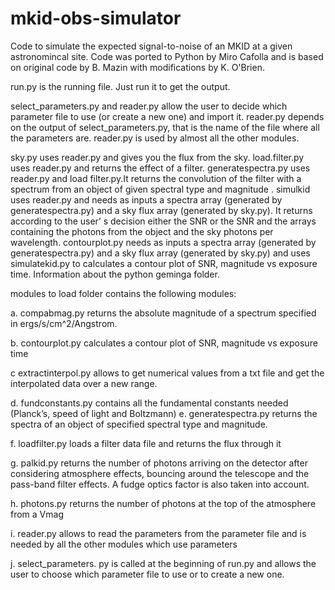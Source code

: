# mkid-obs-simulator

Code to simulate the expected signal-to-noise of an MKID at a given astronomincal site. Code was ported to Python by Miro Cafolla and is based on original code by B. Mazin with modifications by K. O'Brien.

run.py is the running file. Just run it to get the output.

select_parameters.py and reader.py allow the user to decide which parameter file to use (or create a new one) and import it. reader.py depends on the output of select_parameters.py, that is the name of the file where all the parameters are. reader.py is used by almost all the other modules.

sky.py uses reader.py and gives you the flux from the sky.
load.filter.py uses reader.py and returns the effect of a filter.
generatespectra.py uses reader.py and load filter.py.It returns the convolution of the filter with a spectrum from an object of given spectral type and magnitude .
simulkid uses reader.py and needs as inputs a spectra array (generated by generatespectra.py) and a sky flux array (generated by sky.py). It returns according to the user’ s decision either the SNR or the SNR and the arrays containing the photons from the object and the sky photons per wavelength.
contourplot.py needs as inputs a spectra array (generated by generatespectra.py) and a sky flux array (generated by sky.py) and uses simulatekid.py to calculates a contour plot of SNR, magnitude vs exposure time.
Information about the python geminga folder.

modules to load folder contains the following modules:

a. compabmag.py returns the absolute magnitude of a spectrum specified in ergs/s/cm^2/Angstrom.

b. contourplot.py calculates a contour plot of SNR, magnitude vs exposure time 

c extractinterpol.py allows to get numerical values from a txt file and get the interpolated data over a    	new range.

d. fundconstants.py contains all the fundamental constants needed (Planck’s, speed of light and 	Boltzmann)
e. generatespectra.py returns the spectra of an object of specified spectral type and magnitude.

f. loadfilter.py loads a filter data file and returns the flux through it

g. palkid.py returns the number of photons arriving on the detector after considering atmosphere effects, bouncing around the telescope and the pass-band filter effects. A fudge optics factor is also taken into account.

h. photons.py returns the number of photons at the top of the atmosphere from a Vmag

i. reader.py allows to read the parameters from the parameter file and is needed by all the other  	modules which use parameters

j. select_parameters. py is called at the beginning of run.py and allows the user to choose which parameter file to use or to create a new one.
